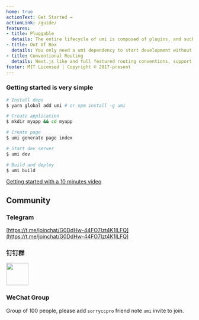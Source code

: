 ```yaml
---
home: true
actionText: Get Started →
actionLink: /guide/
features:
- title: Pluggable
  details: The entire lifecycle of umi is composed of plugins, and such as pwa, on-demand loading, one-click switching preact, one-button compatibility ie9, etc., all implemented by plugins.
- title: Out Of Box
  details: You only need a umi dependency to start development without having to install react, preact, webpack, react-router, babel, jest, and more.
- title: Conventional Routing
  details: Next.js like and full featured routing conventions, support permissions, dynamic routing, nested routing, and more.
footer: MIT Licensed | Copyright © 2017-present
---
```


### Getting started is very simple

```bash
# Install deps
$ yarn global add umi # or npm install -g umi

# Create application
$ mkdir myapp && cd myapp

# Create page
$ umi generate page index

# Start dev server
$ umi dev

# Build and deploy
$ umi build
```

[Getting started with a 10 minutes video](https://youtu.be/vkAUGUlYm24)

## Community

### Telegram

[https://t.me/joinchat/G0DdHw-44FO7Izt4K1lLFQ](https://t.me/joinchat/G0DdHw-44FO7Izt4K1lLFQ)

### 钉钉群

<img src="https://gw.alipayobjects.com/zos/rmsportal/wsBGpRlCOkmxHzMHuyAT.jpg" width="60" />

### WeChat Group

Group of 100 people, please add `sorryccpro` friend note `umi` invite to join.
